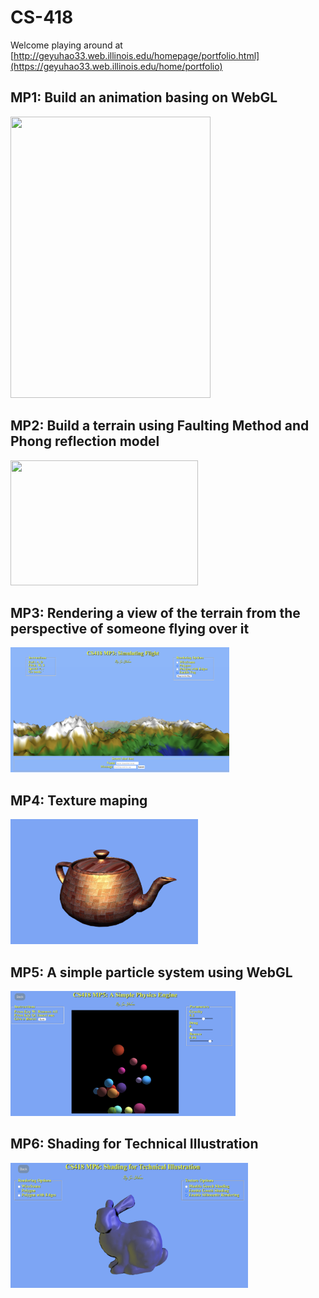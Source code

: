 # CS-418

Welcome playing around at [http://geyuhao33.web.illinois.edu/homepage/portfolio.html](https://geyuhao33.web.illinois.edu/home/portfolio)

## MP1: Build an animation basing on WebGL
<img width="320" height="450" src="https://github.com/Geyuhao/CS-418/blob/main/img/mp1.gif"/>

## MP2: Build a terrain using Faulting Method and Phong reflection model
<img width="300" height="200" src="https://github.com/Geyuhao/CS-418/blob/main/img/mp2.gif"/>

## MP3: Rendering a view of the terrain from the perspective of someone flying over it
<img width="350" height="200" src="https://github.com/Geyuhao/CS-418/blob/main/img/mp3.png"/>

## MP4: Texture maping
<img width="300" height="200" src="https://github.com/Geyuhao/CS-418/blob/main/img/mp4.png"/>

## MP5: A simple particle system using WebGL
<img width="360" height="200" src="https://github.com/Geyuhao/CS-418/blob/main/img/mp5.jpg"/>

## MP6: Shading for Technical Illustration
<img width="380" height="200" src="https://github.com/Geyuhao/CS-418/blob/main/img/mp6.jpg"/>
